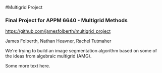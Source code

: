 #Multigrid Project
### Final Project for APPM 6640 - Multigrid Methods
https://github.com/jamesfolberth/multigrid_project

James Folberth, Nathan Heavner, Rachel Tutmaher

We're trying to build an image segmentation algorithm based on some of the ideas from algebraic multigrid (AMG).

Some more text here.

